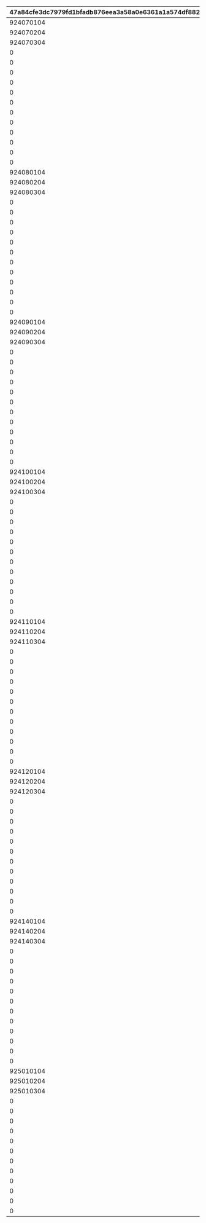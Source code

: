 |47a84cfe3dc7979fd1bfadb876eea3a58a0e6361a1a574df88209806926ef94f|821c2d797db211244c968bb6ee62b946bb656003c3b43110cdb3815a01d7e0b0|0c1bbc54ea48c22e05a401ac4df282a5a1cec01e57cd78f07219d6b652181071|b21e18fbf5bf7bb09e7611c05cf025c02260dfa1ac8583cf87559e1dbfee5fa0|4591d71371464db8f18e963f9a44d86e088ebe1d6dd0022dbfbee658ed9db37d|2351485a240705c024bf649ace6890eaad3260edc34706c1de21e006ca818a75|eea5c082f8a6a98af47edc72ddf1dd7aca58adedd6a064700a4ca5d5a04d276b|
| --- | --- | --- | --- | --- | --- | --- |
|924070104|924070100|924070101|2407001|924070102|924070105|924070103|
|924070204|924070200|924070201|2407002|924070202|924070205|924070203|
|924070304|924070300|924070301|2407003|924070302|924070305|924070303|
|0|924071100|924071101|2407004|0|0|0|
|0|924071200|924071201|2407005|0|0|0|
|0|924071300|924071301|2407006|0|0|0|
|0|924071400|924071401|2407007|0|0|0|
|0|924072100|924072101|2407008|0|0|0|
|0|924072200|924072201|2407009|0|0|0|
|0|924072300|924072301|2407010|0|0|0|
|0|924072400|924072401|2407011|0|0|0|
|0|924073100|924073101|2407012|0|0|0|
|0|924073200|924073201|2407013|0|0|0|
|0|924073300|924073301|2407014|0|0|0|
|0|924073400|924073401|2407015|0|0|0|
|924080104|924080100|924080101|2408001|924080102|924080105|924080103|
|924080204|924080200|924080201|2408002|924080202|924080205|924080203|
|924080304|924080300|924080301|2408003|924080302|924080305|924080303|
|0|924081100|924081101|2408004|0|0|0|
|0|924081200|924081201|2408005|0|0|0|
|0|924081300|924081301|2408006|0|0|0|
|0|924081400|924081401|2408007|0|0|0|
|0|924082100|924082101|2408008|0|0|0|
|0|924082200|924082201|2408009|0|0|0|
|0|924082300|924082301|2408010|0|0|0|
|0|924082400|924082401|2408011|0|0|0|
|0|924083100|924083101|2408012|0|0|0|
|0|924083200|924083201|2408013|0|0|0|
|0|924083300|924083301|2408014|0|0|0|
|0|924083400|924083401|2408015|0|0|0|
|924090104|924090100|924090101|2409001|924090102|924090105|924090103|
|924090204|924090200|924090201|2409002|924090202|924090205|924090203|
|924090304|924090300|924090301|2409003|924090302|924090305|924090303|
|0|924091100|924091101|2409004|0|0|0|
|0|924091200|924091201|2409005|0|0|0|
|0|924091300|924091301|2409006|0|0|0|
|0|924091400|924091401|2409007|0|0|0|
|0|924092100|924092101|2409008|0|0|0|
|0|924092200|924092201|2409009|0|0|0|
|0|924092300|924092301|2409010|0|0|0|
|0|924092400|924092401|2409011|0|0|0|
|0|924093100|924093101|2409012|0|0|0|
|0|924093200|924093201|2409013|0|0|0|
|0|924093300|924093301|2409014|0|0|0|
|0|924093400|924093401|2409015|0|0|0|
|924100104|924100100|924100101|2410001|924100102|924100105|924100103|
|924100204|924100200|924100201|2410002|924100202|924100205|924100203|
|924100304|924100300|924100301|2410003|924100302|924100305|924100303|
|0|924101100|924101101|2410004|0|0|0|
|0|924101200|924101201|2410005|0|0|0|
|0|924101300|924101301|2410006|0|0|0|
|0|924101400|924101401|2410007|0|0|0|
|0|924102100|924102101|2410008|0|0|0|
|0|924102200|924102201|2410009|0|0|0|
|0|924102300|924102301|2410010|0|0|0|
|0|924102400|924102401|2410011|0|0|0|
|0|924103100|924103101|2410012|0|0|0|
|0|924103200|924103201|2410013|0|0|0|
|0|924103300|924103301|2410014|0|0|0|
|0|924103400|924103401|2410015|0|0|0|
|924110104|924110100|924110101|2411001|924110102|924110105|924110103|
|924110204|924110200|924110201|2411002|924110202|924110205|924110203|
|924110304|924110300|924110301|2411003|924110302|924110305|924110303|
|0|924111100|924111101|2411004|0|0|0|
|0|924111200|924111201|2411005|0|0|0|
|0|924111300|924111301|2411006|0|0|0|
|0|924111400|924111401|2411007|0|0|0|
|0|924112100|924112101|2411008|0|0|0|
|0|924112200|924112201|2411009|0|0|0|
|0|924112300|924112301|2411010|0|0|0|
|0|924112400|924112401|2411011|0|0|0|
|0|924113100|924113101|2411012|0|0|0|
|0|924113200|924113201|2411013|0|0|0|
|0|924113300|924113301|2411014|0|0|0|
|0|924113400|924113401|2411015|0|0|0|
|924120104|924120100|924120101|2412001|924120102|924120105|924120103|
|924120204|924120200|924120201|2412002|924120202|924120205|924120203|
|924120304|924120300|924120301|2412003|924120302|924120305|924120303|
|0|924121100|924121101|2412004|0|0|0|
|0|924121200|924121201|2412005|0|0|0|
|0|924121300|924121301|2412006|0|0|0|
|0|924121400|924121401|2412007|0|0|0|
|0|924122100|924122101|2412008|0|0|0|
|0|924122200|924122201|2412009|0|0|0|
|0|924122300|924122301|2412010|0|0|0|
|0|924122400|924122401|2412011|0|0|0|
|0|924123100|924123101|2412012|0|0|0|
|0|924123200|924123201|2412013|0|0|0|
|0|924123300|924123301|2412014|0|0|0|
|0|924123400|924123401|2412015|0|0|0|
|924140104|924140100|924140101|2414001|924140102|924140105|924140103|
|924140204|924140200|924140201|2414002|924140202|924140205|924140203|
|924140304|924140300|924140301|2414003|924140302|924140305|924140303|
|0|924141100|924141101|2414004|0|0|0|
|0|924141200|924141201|2414005|0|0|0|
|0|924141300|924141301|2414006|0|0|0|
|0|924141400|924141401|2414007|0|0|0|
|0|924142100|924142101|2414008|0|0|0|
|0|924142200|924142201|2414009|0|0|0|
|0|924142300|924142301|2414010|0|0|0|
|0|924142400|924142401|2414011|0|0|0|
|0|924143100|924143101|2414012|0|0|0|
|0|924143200|924143201|2414013|0|0|0|
|0|924143300|924143301|2414014|0|0|0|
|0|924143400|924143401|2414015|0|0|0|
|925010104|925010100|925010101|2501001|925010102|925010105|925010103|
|925010204|925010200|925010201|2501002|925010202|925010205|925010203|
|925010304|925010300|925010301|2501003|925010302|925010305|925010303|
|0|925011100|925011101|2501004|0|0|0|
|0|925011200|925011201|2501005|0|0|0|
|0|925011300|925011301|2501006|0|0|0|
|0|925011400|925011401|2501007|0|0|0|
|0|925012100|925012101|2501008|0|0|0|
|0|925012200|925012201|2501009|0|0|0|
|0|925012300|925012301|2501010|0|0|0|
|0|925012400|925012401|2501011|0|0|0|
|0|925013100|925013101|2501012|0|0|0|
|0|925013200|925013201|2501013|0|0|0|
|0|925013300|925013301|2501014|0|0|0|
|0|925013400|925013401|2501015|0|0|0|